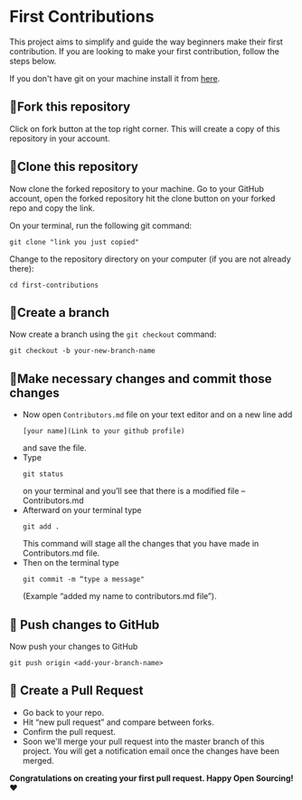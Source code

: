 # First Contributions

This project aims to simplify and guide the way beginners make their first contribution. If you are looking to make your first contribution, follow the steps below.

If you don't have git on your machine install it from [here](https://git-scm.com/downloads).

## 📌Fork this repository
Click on fork button at the top right corner. This will create a copy of this repository in your account.

## 📌Clone this repository
Now clone the forked repository to your machine. Go to your GitHub account, open the forked repository hit the clone button on your forked repo and copy the link.

On your terminal, run the following git command:
  ```
  git clone "link you just copied"
  ```
Change to the repository directory on your computer (if you are not already there):
  ```
  cd first-contributions
  ```
## 📌Create a branch
Now create a branch using the `git checkout` command:
  ```
  git checkout -b your-new-branch-name
  ```
 
## 📌Make necessary changes and commit those changes
* Now open `Contributors.md` file on your text editor and on a new line add 
  ```
  [your name](Link to your github profile)
  ```
  and save the file.
* Type 
  ```
  git status
  ``` 
  on your terminal and you’ll see that there is a modified file – Contributors.md
* Afterward on your terminal type 
  ```
  git add .
  ```
  This command will stage all the changes that you have made in Contributors.md file.
* Then on the terminal type 
  ```
  git commit -m “type a message" 
  ```
  (Example “added my name to contributors.md file”).
  
## 📌 Push changes to GitHub
Now push your changes to GitHub
  ```
  git push origin <add-your-branch-name>
  ```
  
## 📌 Create a Pull Request
* Go back to your repo.
* Hit “new pull request” and compare between forks.
* Confirm the pull request.
* Soon we'll merge your pull request into the master branch of this project. You will get a notification email once the changes have been merged.

**Congratulations on creating your first pull request. Happy Open Sourcing!♥**
